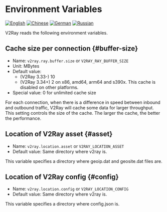 # Environment Variables

[![English](../resources/english.svg)](https://www.v2ray.com/en/configuration/env.html) [![Chinese](../resources/chinese.svg)](https://www.v2ray.com/chapter_02/env.html) [![German](../resources/german.svg)](https://www.v2ray.com/de/configuration/env.html) [![Russian](../resources/russian.svg)](https://www.v2ray.com/ru/configuration/env.html)

V2Ray reads the following environment variables.

## Cache size per connection {#buffer-size}

* Name: `v2ray.ray.buffer.size` or `V2RAY_RAY_BUFFER_SIZE`
* Unit: MBytes
* Default value: 
  * (V2Ray 3.33-) 10
  * (V2Ray 3.34+) 2 on x86, amd64, arm64 and s390x. This cache is disabled on other platforms.
* Special value: 0 for unlimited cache size

For each connection, when there is a difference in speed between inbound and outbound traffic, V2Ray will cache some data for larger throughput. This setting controls the size of the cache. The larger the cache, the better the performance.

## Location of V2Ray asset {#asset}

* Name: `v2ray.location.asset` or `V2RAY_LOCATION_ASSET`
* Default value: Same directory where v2ray is.

This variable specifies a directory where geoip.dat and geosite.dat files are.

## Location of V2Ray config {#config}

* Name: `v2ray.location.config` or `V2RAY_LOCATION_CONFIG`
* Default value: Same directory where v2ray is.

This variable specifies a directory where config.json is.